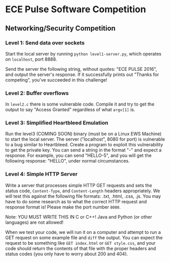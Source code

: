 # ECE Pulse Software Competition

## Networking/Security Competition

### Level 1: Send data over sockets

Start the local server by running `python level1-server.py`, which operates on `localhost`, port 8888.

Send the server the following string, without quotes: "ECE PULSE 2016", and output the server's response. If it successfully prints out "Thanks for competing", you've succeeded in this challenge!

### Level 2: Buffer overflows

In `level2.c` there is some vulnerable code. Compile it and try to get the output to say "Access Granted" regardless of what `argv[1]` is.

### Level 3: Simplified Heartbleed Emulation

Run the level3 (COMING SOON) binary (must be on a Linux EWS Machine) to start the local server. The server ("localhost", 8080 for port) is vulnerable to a bug similar to Heartbleed. Create a program to exploit this vulnerability to get the private key. You can send a string in the format "<WORD>-<Length>" and expect a response. For example, you can send "HELLO-5", and you will get the following response: "HELLO", under normal circumstances. 

### Level 4: Simple HTTP Server

Write a server that processes simple HTTP GET requests and sets the status code, `Content-Type`, and `Content-Length` headers appropriately. We will test this against the following file formats: .txt, .html, .css, .js. You may have to do some research as to what the correct HTTP request and response format is! Please make the port number `8080`.

Note: YOU MUST WRITE THIS IN C or C++! Java and Python (or other languages) are not allowed!

When we test your code, we will run it on a computer and attempt to run a GET request on some example file and `diff` the output. You can expect the request to be something like `GET index.html` or `GET style.css`, and your code should return the contents of that file with the proper headers and status codes (you only have to worry about 200 and 404).

